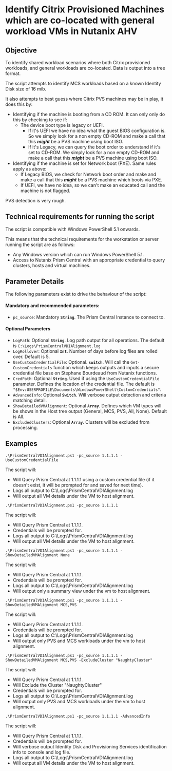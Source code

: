# Identify Citrix Provisioned Machines which are co-located with general workload VMs in Nutanix AHV

## Objective

To identify shared workload scenarios where both Citrix provisioned workloads, and general workloads are co-located. Data is output into a tree format.

The script attempts to identify MCS workloads based on a known Identity Disk size of 16 mib.

It also attempts to best guess where Citrix PVS machines may be in play, it does this by:

-  Identifying if the machine is booting from a CD ROM. It can only only do this by checking to see if:
   -  The device boot type is legacy or UEFI. 
      -  If it's UEFI we have no idea what the guest BIOS configuration is. So we simply look for a non empty CD-ROM and make a call that this ***might*** be a PVS machine using boot ISO.
      -  If it's Legacy, we can query the boot order to understand if it's set to CD-ROM. We simply look for a non empty CD-ROM and make a call that this ***might*** be a PVS machine using boot ISO.
- Identifying if the machine is set for Network boot (PXE). Same rules apply as above:
  - If Legacy BIOS, we check for Network boot order and make and make a call that this ***might*** be a PVS machine which boots via PXE.
  - If UEFI, we have no idea, so we can't make an educated call and the machine is not flagged.

PVS detection is very rough.

## Technical requirements for running the script

The script is compatible with Windows PowerShell 5.1 onwards.

This means that the technical requirements for the workstation or server running the script are as follows:

- Any Windows version which can run Windows PowerShell 5.1.
- Access to Nutanix Prism Central with an appropriate credential to query clusters, hosts and virtual machines.

## Parameter Details

The following parameters exist to drive the behaviour of the script:

#### Mandatory and recommended parameters:

- `pc_source`: Mandatory **`String`**. The Prism Central Instance to connect to.

#### Optional Parameters

- `LogPath`: Optional **`String`**. Log path output for all operations. The default is `C:\Logs\PrismCentralVDIAlignment.log`
- `LogRollover`: Optional **`Int`**. Number of days before log files are rolled over. Default is 5.
- `UseCustomCredentialFile`: Optional. **`switch`**. Will call the `Get-CustomCredentials` function which keeps outputs and inputs a secure credential file base on Stephane Bourdeaud from Nutanix functions.
- `CredPath`: Optional **`String`**. Used if using the `UseCustomCredentialFile` parameter. Defines the location of the credential file. The default is `"$Env:USERPROFILE\Documents\WindowsPowerShell\CustomCredentials"`.
- `AdvancedInfo`:  Optional **`Switch`**. Will verbose output detection and criteria matching detail.
- `ShowDetailedVMAlignment`: Optional **`Array`**. Defines which VM types will be shows in the Host tree output (General, MCS, PVS, All, None). Default is All.
- `ExcludedClusters`: Optional **`Array`**. Clusters will be excluded from processing.

## Examples

```
.\PrismCentralVDIAlignment.ps1 -pc_source 1.1.1.1 -UseCustomCredentialFile
```

The script will:

-  Will Query Prism Central at 1.1.1.1 using a custom credential file (if it doesn't exist, it will be prompted for and saved for next time). 
-  Logs all output to C:\Logs\PrismCentralVDIAlignment.log
-  Will output all VM details under the VM to host alignment.

```
.\PrismCentralVDIAlignment.ps1 -pc_source 1.1.1.1
```

The script will:

-  Will Query Prism Central at 1.1.1.1. 
-  Credentials will be prompted for. 
-  Logs all output to C:\Logs\PrismCentralVDIAlignment.log
-  Will output all VM details under the VM to host alignment.

```
.\PrismCentralVDIAlignment.ps1 -pc_source 1.1.1.1 -ShowDetailedVMAlignment None
```

The script will:

-  Will Query Prism Central at 1.1.1.1. 
-  Credentials will be prompted for. 
-  Logs all output to C:\Logs\PrismCentralVDIAlignment.log
-  Will output only a summary view under the vm to host alignment.

```
.\PrismCentralVDIAlignment.ps1 -pc_source 1.1.1.1 -ShowDetailedVMAlignment MCS,PVS
```

The script will:

-  Will Query Prism Central at 1.1.1.1. 
-  Credentials will be prompted for. 
-  Logs all output to C:\Logs\PrismCentralVDIAlignment.log
-  Will output only PVS and MCS workloads under the vm to host alignment.

```
.\PrismCentralVDIAlignment.ps1 -pc_source 1.1.1.1 -ShowDetailedVMAlignment MCS,PVS -ExcludeCluster "NaughtyCluster"
```

The script will:

-  Will Query Prism Central at 1.1.1.1. 
-  Will Exclude the Cluster "NaughtyCluster"
-  Credentials will be prompted for. 
-  Logs all output to C:\Logs\PrismCentralVDIAlignment.log
-  Will output only PVS and MCS workloads under the vm to host alignment.

```
.\PrismCentralVDIAlignment.ps1 -pc_source 1.1.1.1 -AdvancedInfo
```

The script will:

-  Will Query Prism Central at 1.1.1.1. 
-  Credentials will be prompted for. 
-  Will verbose output Identity Disk and Provisioning Services identification info to console and log file. 
-  Logs all output to C:\Logs\PrismCentralVDIAlignment.log
-  Will output all VM details under the VM to host alignment.